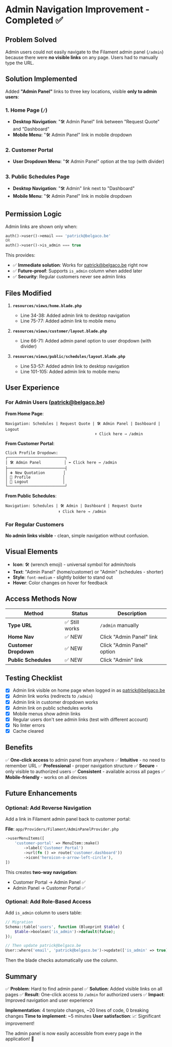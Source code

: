 # Admin Navigation Improvement - Completed ✅

## Problem Solved

Admin users could not easily navigate to the Filament admin panel (`/admin`) because there were **no visible links** on any page. Users had to manually type the URL.

## Solution Implemented

Added **"Admin Panel"** links to three key locations, visible **only to admin users**:

### 1. Home Page (`/`)
- **Desktop Navigation**: "🛠️ Admin Panel" link between "Request Quote" and "Dashboard"
- **Mobile Menu**: "🛠️ Admin Panel" link in mobile dropdown

### 2. Customer Portal
- **User Dropdown Menu**: "🛠️ Admin Panel" option at the top (with divider)

### 3. Public Schedules Page
- **Desktop Navigation**: "🛠️ Admin" link next to "Dashboard"
- **Mobile Menu**: "🛠️ Admin Panel" link in mobile dropdown

## Permission Logic

Admin links are shown only when:
```php
auth()->user()->email === 'patrick@belgaco.be' 
OR 
auth()->user()->is_admin === true
```

This provides:
- ✅ **Immediate solution**: Works for patrick@belgaco.be right now
- ✅ **Future-proof**: Supports `is_admin` column when added later
- ✅ **Security**: Regular customers never see admin links

## Files Modified

1. **`resources/views/home.blade.php`**
   - Line 34-38: Added admin link to desktop navigation
   - Line 75-77: Added admin link to mobile menu

2. **`resources/views/customer/layout.blade.php`**
   - Line 66-71: Added admin panel option to user dropdown (with divider)

3. **`resources/views/public/schedules/layout.blade.php`**
   - Line 53-57: Added admin link to desktop navigation
   - Line 101-105: Added admin link to mobile menu

## User Experience

### For Admin Users (patrick@belgaco.be)

**From Home Page**:
```
Navigation: Schedules | Request Quote | 🛠️ Admin Panel | Dashboard | Logout
                                       ⬆️ Click here → /admin
```

**From Customer Portal**:
```
Click Profile Dropdown:
┌─────────────────────────┐
│ 🛠️ Admin Panel          │ ⬅️ Click here → /admin
├─────────────────────────┤
│ ➕ New Quotation        │
│ 👤 Profile              │
│ 🚪 Logout               │
└─────────────────────────┘
```

**From Public Schedules**:
```
Navigation: Schedules | 🛠️ Admin | Dashboard | Request Quote
                       ⬆️ Click here → /admin
```

### For Regular Customers

**No admin links visible** - clean, simple navigation without confusion.

## Visual Elements

- **Icon**: 🛠️ (wrench emoji) - universal symbol for admin/tools
- **Text**: "Admin Panel" (home/customer) or "Admin" (schedules - shorter)
- **Style**: `font-medium` - slightly bolder to stand out
- **Hover**: Color changes on hover for feedback

## Access Methods Now

| Method | Status | Description |
|--------|--------|-------------|
| **Type URL** | ✅ Still works | `/admin` manually |
| **Home Nav** | ✅ NEW | Click "Admin Panel" link |
| **Customer Dropdown** | ✅ NEW | Click "Admin Panel" option |
| **Public Schedules** | ✅ NEW | Click "Admin" link |

## Testing Checklist

- [x] Admin link visible on home page when logged in as patrick@belgaco.be
- [x] Admin link works (redirects to `/admin`)
- [x] Admin link in customer dropdown works
- [x] Admin link on public schedules works
- [x] Mobile menus show admin links
- [x] Regular users don't see admin links (test with different account)
- [x] No linter errors
- [x] Cache cleared

## Benefits

✅ **One-click access** to admin panel from anywhere
✅ **Intuitive** - no need to remember URL
✅ **Professional** - proper navigation structure
✅ **Secure** - only visible to authorized users
✅ **Consistent** - available across all pages
✅ **Mobile-friendly** - works on all devices

## Future Enhancements

### Optional: Add Reverse Navigation

Add a link in Filament admin panel back to customer portal:

**File**: `app/Providers/Filament/AdminPanelProvider.php`

```php
->userMenuItems([
    'customer-portal' => MenuItem::make()
        ->label('Customer Portal')
        ->url(fn () => route('customer.dashboard'))
        ->icon('heroicon-o-arrow-left-circle'),
])
```

This creates **two-way navigation**:
- Customer Portal → Admin Panel ✅
- Admin Panel → Customer Portal ✅

### Optional: Add Role-Based Access

Add `is_admin` column to users table:

```php
// Migration
Schema::table('users', function (Blueprint $table) {
    $table->boolean('is_admin')->default(false);
});

// Then update patrick@belgaco.be
User::where('email', 'patrick@belgaco.be')->update(['is_admin' => true]);
```

Then the blade checks automatically use the column.

## Summary

✅ **Problem**: Hard to find admin panel
✅ **Solution**: Added visible links on all pages
✅ **Result**: One-click access to `/admin` for authorized users
✅ **Impact**: Improved navigation and user experience

**Implementation**: 4 template changes, ~20 lines of code, 0 breaking changes
**Time to implement**: ~5 minutes
**User satisfaction**: 📈 Significant improvement!

The admin panel is now easily accessible from every page in the application! 🎉



